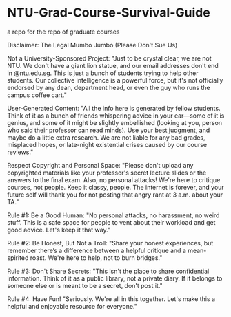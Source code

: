 # NTU-Grad-Course-Survival-Guide
a repo for the repo of graduate courses

Disclaimer: The Legal Mumbo Jumbo (Please Don't Sue Us)

Not a University-Sponsored Project: "Just to be crystal clear, we are not NTU. We don't have a giant lion statue, and our email addresses don't end in @ntu.edu.sg. This is just a bunch of students trying to help other students. Our collective intelligence is a powerful force, but it's not officially endorsed by any dean, department head, or even the guy who runs the campus coffee cart."

User-Generated Content: "All the info here is generated by fellow students. Think of it as a bunch of friends whispering advice in your ear—some of it is genius, and some of it might be slightly embellished (looking at you, person who said their professor can read minds). Use your best judgment, and maybe do a little extra research. We are not liable for any bad grades, misplaced hopes, or late-night existential crises caused by our course reviews."

Respect Copyright and Personal Space: "Please don't upload any copyrighted materials like your professor's secret lecture slides or the answers to the final exam. Also, no personal attacks! We're here to critique courses, not people. Keep it classy, people. The internet is forever, and your future self will thank you for not posting that angry rant at 3 a.m. about your TA."


Rule #1: Be a Good Human: "No personal attacks, no harassment, no weird stuff. This is a safe space for people to vent about their workload and get good advice. Let's keep it that way."

Rule #2: Be Honest, But Not a Troll: "Share your honest experiences, but remember there’s a difference between a helpful critique and a mean-spirited roast. We're here to help, not to burn bridges."

Rule #3: Don't Share Secrets: "This isn't the place to share confidential information. Think of it as a public library, not a private diary. If it belongs to someone else or is meant to be a secret, don't post it."

Rule #4: Have Fun! "Seriously. We're all in this together. Let's make this a helpful and enjoyable resource for everyone."



